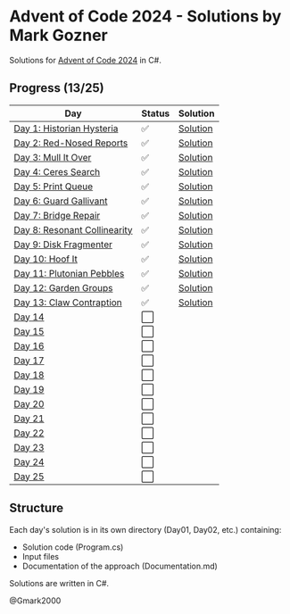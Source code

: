 # Advent of Code 2024 - Solutions by Mark Gozner

Solutions for [Advent of Code 2024](https://adventofcode.com/2024) in C#.

## Progress (13/25)

| Day | Status | Solution |
|-----|--------|-----------|
| [Day 1: Historian Hysteria](https://adventofcode.com/2024/day/1) | ✅ | [Solution](Day01/) |
| [Day 2: Red-Nosed Reports](https://adventofcode.com/2024/day/2) | ✅ | [Solution](Day02/) |
| [Day 3: Mull It Over](https://adventofcode.com/2024/day/3) | ✅ | [Solution](Day03/) |
| [Day 4: Ceres Search](https://adventofcode.com/2024/day/4) | ✅ | [Solution](Day04/) |
| [Day 5: Print Queue](https://adventofcode.com/2024/day/5) | ✅ | [Solution](Day05/) |
| [Day 6: Guard Gallivant](https://adventofcode.com/2024/day/6) | ✅ | [Solution](Day06/) |
| [Day 7: Bridge Repair](https://adventofcode.com/2024/day/7) | ✅ | [Solution](Day07/) |
| [Day 8: Resonant Collinearity](https://adventofcode.com/2024/day/8) | ✅ | [Solution](Day08/) |
| [Day 9: Disk Fragmenter](https://adventofcode.com/2024/day/9) | ✅ | [Solution](Day09/) |  
| [Day 10: Hoof It](https://adventofcode.com/2024/day/10) | ✅ | [Solution](Day10/) |
| [Day 11: Plutonian Pebbles](https://adventofcode.com/2024/day/11) | ✅ | [Solution](Day11/) |
| [Day 12: Garden Groups](https://adventofcode.com/2024/day/12) | ✅ | [Solution](Day12/)|
| [Day 13: Claw Contraption](https://adventofcode.com/2024/day/13) | ✅ | [Solution](Day13/) |
| [Day 14](https://adventofcode.com/2024/day/14) | ⬜ | |
| [Day 15](https://adventofcode.com/2024/day/15) | ⬜ | |
| [Day 16](https://adventofcode.com/2024/day/16) | ⬜ | |
| [Day 17](https://adventofcode.com/2024/day/17) | ⬜ | |
| [Day 18](https://adventofcode.com/2024/day/18) | ⬜ | |
| [Day 19](https://adventofcode.com/2024/day/19) | ⬜ | |
| [Day 20](https://adventofcode.com/2024/day/20) | ⬜ | |
| [Day 21](https://adventofcode.com/2024/day/21) | ⬜ | |
| [Day 22](https://adventofcode.com/2024/day/22) | ⬜ | |
| [Day 23](https://adventofcode.com/2024/day/23) | ⬜ | |
| [Day 24](https://adventofcode.com/2024/day/24) | ⬜ | |
| [Day 25](https://adventofcode.com/2024/day/25) | ⬜ | |

## Structure

Each day's solution is in its own directory (Day01, Day02, etc.) containing:
- Solution code (Program.cs)
- Input files 
- Documentation of the approach (Documentation.md)

Solutions are written in C#.

@Gmark2000
